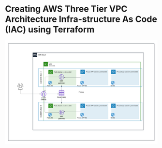 # Creating AWS Three Tier VPC Architecture Infra-structure As Code (IAC) using Terraform

![snap-vpc-3-tier-architecture](Snap-vpc-3-tier-architecture/vcp-3-tier-architecture.png)
